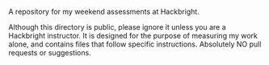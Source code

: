 A repository for my weekend assessments at Hackbright.

Although this directory is public, please ignore it unless you are a Hackbright instructor.  It is designed for the purpose of measuring my work alone, and contains files that follow specific instructions.  Absolutely NO pull requests or suggestions.